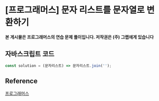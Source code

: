 

# [프로그래머스] 문자 리스트를 문자열로 변환하기

**본 게시물은 프로그래머스의 연습 문제 풀이입니다. 저작권은 (주) 그랩에게 있습니다**

## 자바스크립트 코드



```JavaScript
const solution = (문자리스트) => 문자리스트.join('');
```



## Reference

[프로그래머스](https://programmers.co.kr)

